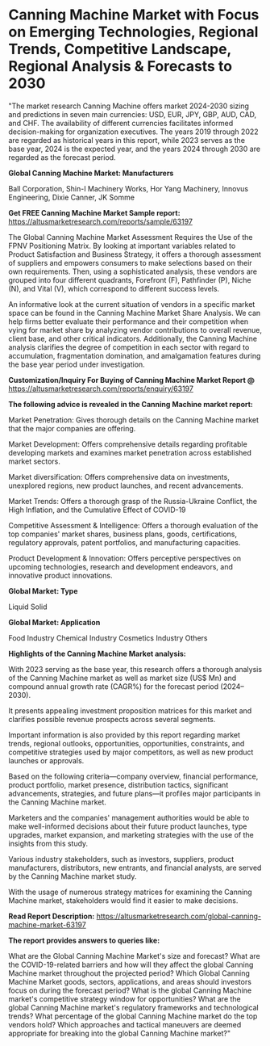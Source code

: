 <h1>Canning Machine Market with Focus on Emerging Technologies, Regional Trends, Competitive Landscape, Regional Analysis & Forecasts to 2030 </h1>

"The market research Canning Machine offers market 2024-2030 sizing and predictions in seven main currencies: USD, EUR, JPY, GBP, AUD, CAD, and CHF. The availability of different currencies facilitates informed decision-making for organization executives. The years 2019 through 2022 are regarded as historical years in this report, while 2023 serves as the base year, 2024 is the expected year, and the years 2024 through 2030 are regarded as the forecast period.

<b>Global Canning Machine Market: Manufacturers</b>

Ball Corporation, Shin-I Machinery Works, Hor Yang Machinery, Innovus Engineering, Dixie Canner, JK Somme

<b>Get FREE Canning Machine Market Sample report:</b> <a href="https://altusmarketresearch.com/reports/sample/63197">https://altusmarketresearch.com/reports/sample/63197</a>

The Global Canning Machine Market Assessment Requires the Use of the FPNV Positioning Matrix. By looking at important variables related to Product Satisfaction and Business Strategy, it offers a thorough assessment of suppliers and empowers consumers to make selections based on their own requirements. Then, using a sophisticated analysis, these vendors are grouped into four different quadrants, Forefront (F), Pathfinder (P), Niche (N), and Vital (V), which correspond to different success levels.

An informative look at the current situation of vendors in a specific market space can be found in the Canning Machine Market Share Analysis. We can help firms better evaluate their performance and their competition when vying for market share by analyzing vendor contributions to overall revenue, client base, and other critical indicators. Additionally, the Canning Machine analysis clarifies the degree of competition in each sector with regard to accumulation, fragmentation domination, and amalgamation features during the base year period under investigation.

<b>Customization/Inquiry For Buying of Canning Machine Market Report @</b> <a href="https://altusmarketresearch.com/reports/enquiry/63197">https://altusmarketresearch.com/reports/enquiry/63197</a>

<b>The following advice is revealed in the Canning Machine market report:</b>

Market Penetration: Gives thorough details on the Canning Machine market that the major companies are offering.

Market Development: Offers comprehensive details regarding profitable developing markets and examines market penetration across established market sectors.

Market diversification: Offers comprehensive data on investments, unexplored regions, new product launches, and recent advancements.

Market Trends: Offers a thorough grasp of the Russia-Ukraine Conflict, the High Inflation, and the Cumulative Effect of COVID-19

Competitive Assessment & Intelligence: Offers a thorough evaluation of the top companies' market shares, business plans, goods, certifications, regulatory approvals, patent portfolios, and manufacturing capacities.

Product Development & Innovation: Offers perceptive perspectives on upcoming technologies, research and development endeavors, and innovative product innovations.

<b>Global Market: Type</b>

Liquid
Solid

<b>Global Market: Application</b>

Food Industry
Chemical Industry
Cosmetics Industry
Others


<b>Highlights of the Canning Machine Market analysis:</b>

With 2023 serving as the base year, this research offers a thorough analysis of the Canning Machine market as well as market size (US$ Mn) and compound annual growth rate (CAGR%) for the forecast period (2024–2030).

It presents appealing investment proposition matrices for this market and clarifies possible revenue prospects across several segments.

Important information is also provided by this report regarding market trends, regional outlooks, opportunities, opportunities, constraints, and competitive strategies used by major competitors, as well as new product launches or approvals.

Based on the following criteria—company overview, financial performance, product portfolio, market presence, distribution tactics, significant advancements, strategies, and future plans—it profiles major participants in the Canning Machine market.

Marketers and the companies' management authorities would be able to make well-informed decisions about their future product launches, type upgrades, market expansion, and marketing strategies with the use of the insights from this study.

Various industry stakeholders, such as investors, suppliers, product manufacturers, distributors, new entrants, and financial analysts, are served by the Canning Machine market study.

With the usage of numerous strategy matrices for examining the Canning Machine market, stakeholders would find it easier to make decisions.

<b>Read Report Description:</b> <a href="https://altusmarketresearch.com/global-canning-machine-market-63197">https://altusmarketresearch.com/global-canning-machine-market-63197</a>

<b>The report provides answers to queries like:</b>

What are the Global Canning Machine Market's size and forecast?
What are the COVID-19-related barriers and how will they affect the global Canning Machine market throughout the projected period?
Which Global Canning Machine Market goods, sectors, applications, and areas should investors focus on during the forecast period?
What is the global Canning Machine market's competitive strategy window for opportunities?
What are the global Canning Machine market's regulatory frameworks and technological trends?
What percentage of the global Canning Machine market do the top vendors hold?
Which approaches and tactical maneuvers are deemed appropriate for breaking into the global Canning Machine market?"
